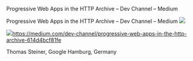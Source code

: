 Progressive Web Apps in the HTTP Archive – Dev Channel – Medium

Progressive Web Apps in the HTTP Archive – Dev Channel – Medium
![](:/ff40b30a095e5eb1ef62b716db0c6681)

![](../_resources/a59c6579e2ce83f917bf56063cfff56c.png)https://medium.com/dev-channel/progressive-web-apps-in-the-http-archive-614d4bcf81fe

Thomas Steiner, Google Hamburg, Germany
